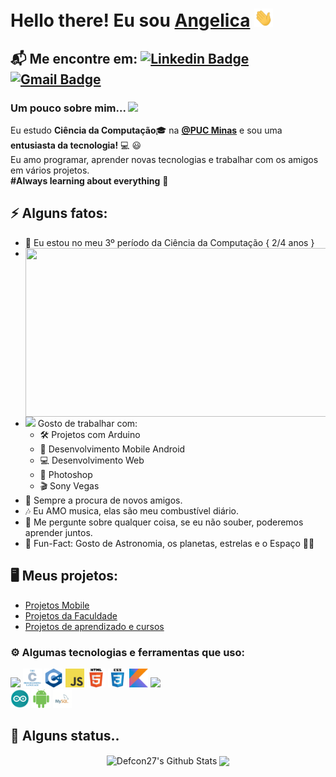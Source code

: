 


<h1> Hello there! Eu sou <a href="https://github.com/angelcomp">Angelica</a> <img src="https://raw.githubusercontent.com/ABSphreak/ABSphreak/master/gifs/Hi.gif" width="30px"> </h1>

 ## 📬 Me encontre em: [![Linkedin Badge](https://img.shields.io/badge/-LinkedIn-blue?style=flat-square&logo=Linkedin&logoColor=white&link=https://www.linkedin.com/in/hemanthkollipara/)](https://www.linkedin.com/in/angelica-santos-55a352150) [![Gmail Badge](https://img.shields.io/badge/-Gmail-d14836?style=flat-square&logo=Gmail&logoColor=white&link=mailto:defcon.sentinal95@gmail.com)](mailto:santosangelicassp@gmail.com) 

### Um pouco sobre mim...  <img src="https://media.giphy.com/media/VgCDAzcKvsR6OM0uWg/giphy.gif" width="50"> 

Eu estudo **Ciência da Computação**🎓 na  **[@PUC Minas](https://www.pucpcaldas.br)** e sou uma  **entusiasta da tecnologia!** 💻 😃  <br> Eu amo programar, aprender novas tecnologias e trabalhar com os amigos em vários projetos. <br> **#Always learning about everything** 🧠  <br/>

## ⚡️ Alguns fatos:

- 🔭 Eu estou no meu 3º período da Ciência da Computação { 2/4 anos }
- <img width="490" height="270" src="https://media.giphy.com/media/137EaR4vAOCn1S/giphy.gif" align=right>
- <img src="https://media.giphy.com/media/WUlplcMpOCEmTGBtBW/giphy.gif" width="30">  Gosto de trabalhar com:
  -  🛠 Projetos com Arduino
  -   📱 Desenvolvimento Mobile Android
  - 💻 Desenvolvimento Web
  - 🎨 Photoshop
  - 🎬 Sony Vegas
- 👥 Sempre a procura de novos amigos.
- 🎶 Eu AMO  musica, elas são meu combustível diário.
- 💬 Me pergunte sobre qualquer coisa, se eu não souber, poderemos aprender juntos.
- 🎉 Fun-Fact: Gosto de Astronomia, os planetas, estrelas e o Espaço 🚀✨

  
## 🖥️ Meus projetos:
- [Projetos Mobile](https://github.com/angelcomp/angelcomp/blob/main/mobile.md)
- [Projetos da Faculdade](https://github.com/angelcomp/angelcomp/blob/main/faculdade.md)
- [Projetos de aprendizado e cursos](https://github.com/angelcomp/angelcomp/blob/main/outros.md)

### ⚙️ Algumas tecnologias e ferramentas que uso:
<code><img height="30" src="https://avatars0.githubusercontent.com/u/1525981?s=200&v=4"></code> <code><img height="30" src="https://raw.githubusercontent.com/github/explore/80688e429a7d4ef2fca1e82350fe8e3517d3494d/topics/c/c.png"></code> <code><img height="30" src="https://raw.githubusercontent.com/github/explore/80688e429a7d4ef2fca1e82350fe8e3517d3494d/topics/cpp/cpp.png"></code> <code><img height="30" src="https://raw.githubusercontent.com/github/explore/80688e429a7d4ef2fca1e82350fe8e3517d3494d/topics/javascript/javascript.png"></code> <code><img height="30" src="https://raw.githubusercontent.com/github/explore/80688e429a7d4ef2fca1e82350fe8e3517d3494d/topics/html/html.png"></code> <code><img height="30" src="https://raw.githubusercontent.com/github/explore/80688e429a7d4ef2fca1e82350fe8e3517d3494d/topics/css/css.png"></code> <code><img height="30" src="https://raw.githubusercontent.com/github/explore/80688e429a7d4ef2fca1e82350fe8e3517d3494d/topics/kotlin/kotlin.png"></code> <code><img height="30" src="https://avatars3.githubusercontent.com/u/18133?s=200&v=4"></code> <code> <img height="30" src="https://raw.githubusercontent.com/github/explore/80688e429a7d4ef2fca1e82350fe8e3517d3494d/topics/arduino/arduino.png"></code> <code><img height="30" src="https://raw.githubusercontent.com/github/explore/80688e429a7d4ef2fca1e82350fe8e3517d3494d/topics/android/android.png"></code> <code><img height="30" src="https://raw.githubusercontent.com/github/explore/80688e429a7d4ef2fca1e82350fe8e3517d3494d/topics/mysql/mysql.png"></code>
 <br></details> 
 
## 🚀 Alguns status..
<p align="center">
<img align="center" src="https://github-readme-stats.vercel.app/api?username=angelcomp&show_icons=true&line_height=21&theme=dracula" alt="Defcon27's Github Stats" />
<img align="center" src="https://github-readme-stats.vercel.app/api/top-langs/?username=angelcomp&theme=dracula&line_height=27&layout=compact" />
</p>
